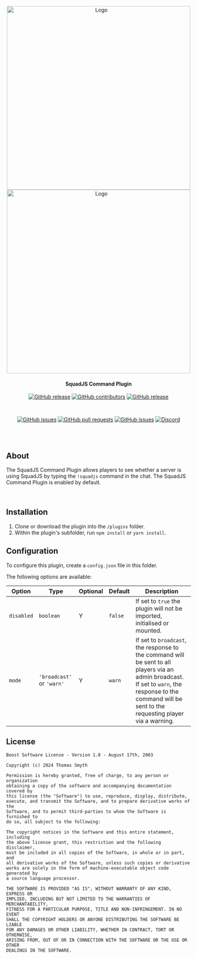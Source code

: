 <div align="center">

<img src="../../assets/squadjs-logo-white.png#gh-dark-mode-only" alt="Logo" width="500"/>
<img src="../../assets/squadjs-logo.png#gh-light-mode-only" alt="Logo" width="500"/>

#### SquadJS Command Plugin

[![GitHub release](https://img.shields.io/github/release/Team-Silver-Sphere/SquadJS.svg?style=flat-square)](https://github.com/Team-Silver-Sphere/SquadJS/releases)
[![GitHub contributors](https://img.shields.io/github/contributors/Team-Silver-Sphere/SquadJS.svg?style=flat-square)](https://github.com/Team-Silver-Sphere/SquadJS/graphs/contributors)
[![GitHub release](https://img.shields.io/github/license/Team-Silver-Sphere/SquadJS.svg?style=flat-square)](https://github.com/Team-Silver-Sphere/SquadJS/blob/master/LICENSE)

<br>

[![GitHub issues](https://img.shields.io/github/issues/Team-Silver-Sphere/SquadJS.svg?style=flat-square)](https://github.com/Team-Silver-Sphere/SquadJS/issues)
[![GitHub pull requests](https://img.shields.io/github/issues-pr-raw/Team-Silver-Sphere/SquadJS.svg?style=flat-square)](https://github.com/Team-Silver-Sphere/SquadJS/pulls)
[![GitHub issues](https://img.shields.io/github/stars/Team-Silver-Sphere/SquadJS.svg?style=flat-square)](https://github.com/Team-Silver-Sphere/SquadJS/stargazers)
[![Discord](https://img.shields.io/discord/266210223406972928.svg?style=flat-square&logo=discord)](https://discord.gg/9F2Ng5C)

<br><br>
</div>

## **About**
The SquadJS Command Plugin allows players to see whether a server is using SquadJS by typing the `!squadjs` command in the chat. The SquadJS Command Plugin is enabled by default.

<br>

## **Installation**
1. Clone or download the plugin into the `/plugins` folder.
2. Within the plugin's subfolder, run `npm install` or `yarn install`.

## **Configuration**
To configure this plugin, create a `config.json` file in this folder.


The following options are available:

| Option | Type | Optional | Default | Description |
| --- | --- | --- | --- | --- |
| `disabled` | `boolean` | Y | `false` | If set to `true` the plugin will not be imported, initialised or mounted. |
| `mode` | `'broadcast'` or `'warn'` | Y | `warn` | If set to `broadcast`, the response to the command will be sent to all players via an admin broadcast. If set to `warn`, the response to the command will be sent to the requesting player via a warning. |

## License
```
Boost Software License - Version 1.0 - August 17th, 2003

Copyright (c) 2024 Thomas Smyth

Permission is hereby granted, free of charge, to any person or organization
obtaining a copy of the software and accompanying documentation covered by
this license (the "Software") to use, reproduce, display, distribute,
execute, and transmit the Software, and to prepare derivative works of the
Software, and to permit third-parties to whom the Software is furnished to
do so, all subject to the following:

The copyright notices in the Software and this entire statement, including
the above license grant, this restriction and the following disclaimer,
must be included in all copies of the Software, in whole or in part, and
all derivative works of the Software, unless such copies or derivative
works are solely in the form of machine-executable object code generated by
a source language processor.

THE SOFTWARE IS PROVIDED "AS IS", WITHOUT WARRANTY OF ANY KIND, EXPRESS OR
IMPLIED, INCLUDING BUT NOT LIMITED TO THE WARRANTIES OF MERCHANTABILITY,
FITNESS FOR A PARTICULAR PURPOSE, TITLE AND NON-INFRINGEMENT. IN NO EVENT
SHALL THE COPYRIGHT HOLDERS OR ANYONE DISTRIBUTING THE SOFTWARE BE LIABLE
FOR ANY DAMAGES OR OTHER LIABILITY, WHETHER IN CONTRACT, TORT OR OTHERWISE,
ARISING FROM, OUT OF OR IN CONNECTION WITH THE SOFTWARE OR THE USE OR OTHER
DEALINGS IN THE SOFTWARE.
```
